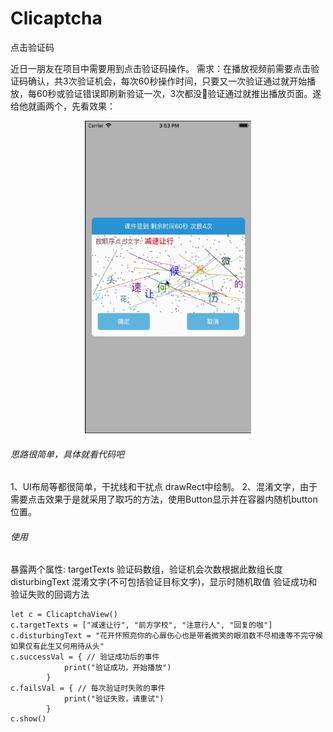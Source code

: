 # Clicaptcha
点击验证码

近日一朋友在项目中需要用到点击验证码操作。
需求：在播放视频前需要点击验证码确认，共3次验证机会，每次60秒操作时间，只要又一次验证通过就开始播放，每60秒或验证错误即刷新验证一次，3次都没验证通过就推出播放页面。遂给他就画两个，先看效果：
<p align="center">
<img src="https://github.com/qyfeng009/Clicaptcha/blob/master/1234.gif" width="266" height="500"/>
</p>

###### 思路很简单，具体就看代码吧
1、UI布局等都很简单，干扰线和干扰点 drawRect中绘制。
2、混淆文字，由于需要点击效果于是就采用了取巧的方法，使用Button显示并在容器内随机button位置。

###### 使用
暴露两个属性:
targetTexts 验证码数组，验证机会次数根据此数组长度
disturbingText 混淆文字(不可包括验证目标文字)，显示时随机取值
验证成功和验证失败的回调方法
```
let c = ClicaptchaView()
c.targetTexts = ["减速让行", "前方学校", "注意行人", "回复的咖"]
c.disturbingText = "花开怀照亮你的心扉伤心也是带着微笑的眼泪数不尽相逢等不完守候如果仅有此生又何用待从头"
c.successVal = { // 验证成功后的事件
            print("验证成功，开始播放")
        }
c.failsVal = { // 每次验证时失败的事件
            print("验证失败，请重试")
        }
c.show()
    
```
